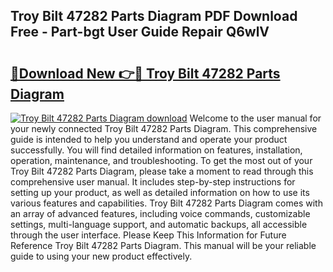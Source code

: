 ## Troy Bilt 47282 Parts Diagram PDF Download Free - Part-bgt User Guide Repair Q6wlV

# <h2><a href="http://dfs6z0j.blite.top/?on=Troy+Bilt+47282+Parts+Diagram">🔗Download New 👉🔴 Troy Bilt 47282 Parts Diagram</a></h2>

[![Troy Bilt 47282 Parts Diagram download](https://i.imgur.com/lujVjoI.png)](http://dfs6z0j.blite.top/?on=Troy+Bilt+47282+Parts+Diagram)
Welcome to the user manual for your newly connected Troy Bilt 47282 Parts Diagram. This comprehensive guide is intended to help you understand and operate your product successfully. You will find detailed information on features, installation, operation, maintenance, and troubleshooting. To get the most out of your Troy Bilt 47282 Parts Diagram, please take a moment to read through this comprehensive user manual. It includes step-by-step instructions for setting up your product, as well as detailed information on how to use its various features and capabilities. Troy Bilt 47282 Parts Diagram comes with an array of advanced features, including voice commands, customizable settings, multi-language support, and automatic backups, all accessible through the user interface. Please Keep This Information for Future Reference Troy Bilt 47282 Parts Diagram. This manual will be your reliable guide to using your new product effectively.
